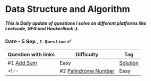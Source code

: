 # Data Structure and Algorithm
##### This is Daily update of questions I solve on different platforms like Leetcode, GFG and HackerRank :).  

### Date - 5 Sep , ` 1-Question ` ✅
|           Question with links                                                     |  Difficulty    | Tag          
|-----------------------------------------------------------------------------------|----------------|----------------------
|          #1 [Add Sum](https://leetcode.com/problems/two-sum/)                     |   Easy         | [Solution](https://github.com/akhilsharmaa/Data-Structure-Algo-Q-A/blob/master/LeetCode/Two%20Sum%20/two_sum.cpp)     
<!-- |          #2 [Palindrome Number](https://leetcode.com/problems/palindrome-number/) |  Easy         | [Solution](https://github.com/akhilsharmaa/Data-Structure-Algo-Q-A/blob/master/LeetCode/Palindrom%20Num/palindrom.cpp)    -->





